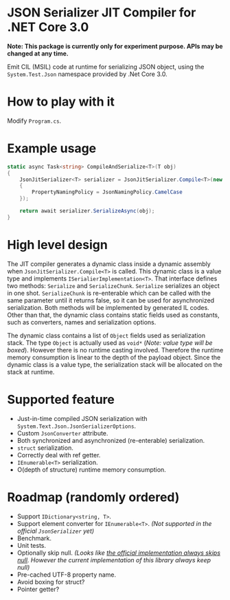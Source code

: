 # JSON Serializer JIT Compiler for .NET Core 3.0

__Note: This package is currently only for experiment purpose. APIs may be changed at any time.__

Emit CIL (MSIL) code at runtime for serializing JSON object, using the `System.Test.Json` namespace provided by .Net Core 3.0.

# How to play with it

Modify `Program.cs`.

# Example usage

```C#
static async Task<string> CompileAndSerialize<T>(T obj)
{
    JsonJitSerializer<T> serializer = JsonJitSerializer.Compile<T>(new JsonSerializerOptions()
    {
        PropertyNamingPolicy = JsonNamingPolicy.CamelCase
    });

    return await serializer.SerializeAsync(obj);
}
```

# High level design

The JIT compiler generates a dynamic class inside a dynamic assembly when `JsonJitSerializer.Compile<T>` is called. This dynamic class is a value type and implements `ISerialierImplementation<T>`. That interface defines two methods: `Serialize` and `SerializeChunk`. `Serialize` serializes an object in one shot. `SerializeChunk` is re-enterable which can be called with the same parameter until it returns false, so it can be used for asynchronized serialization. Both methods will be implemented by generated IL codes. Other than that, the dynamic class contains static fields used as constants, such as converters, names and serialization options.

The dynamic class contains a list of `Object` fields used as serialization stack. The type `Object` is actually used as `void*` (_Note: value type will be boxed_). However there is no runtime casting involved. Therefore the runtime memory consumption is linear to the depth of the payload object. Since the dynamic class is a value type, the serialization stack will be allocated on the stack at runtime.

# Supported feature

* Just-in-time compiled JSON serialization with `System.Text.Json.JsonSerializerOptions`.
* Custom `JsonConverter` attribute.
* Both synchronized and asynchronized (re-enterable) serialization.
* `struct` serialization.
* Correctly deal with ref getter.
* `IEnumerable<T>` serialization.
* O(depth of structure) runtime memory consumption.

# Roadmap (randomly ordered)

* Support `IDictionary<string, T>`.
* Support element converter for `IEnumerable<T>`. _(Not supported in the official `JsonSerializer` yet)_
* Benchmark.
* Unit tests.
* Optionally skip null. _(Looks like [the official implementation always skips null](https://github.com/dotnet/corefx/issues/38492). However the current implementation of this library always keep null)_
* Pre-cached UTF-8 property name.
* Avoid boxing for struct?
* Pointer getter?

